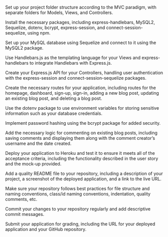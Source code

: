 Set up your project folder structure according to the MVC paradigm, with separate folders for Models, Views, and Controllers.

Install the necessary packages, including express-handlebars, MySQL2, Sequelize, dotenv, bcrypt, express-session, and connect-session-sequelize, using npm.

Set up your MySQL database using Sequelize and connect to it using the MySQL2 package.

Use Handlebars.js as the templating language for your Views and express-handlebars to integrate Handlebars with Express.js.

Create your Express.js API for your Controllers, handling user authentication with the express-session and connect-session-sequelize packages.

Create the necessary routes for your application, including routes for the homepage, dashboard, sign-up, sign-in, adding a new blog post, updating an existing blog post, and deleting a blog post.

Use the dotenv package to use environment variables for storing sensitive information such as your database credentials.

Implement password hashing using the bcrypt package for added security.

Add the necessary logic for commenting on existing blog posts, including saving comments and displaying them along with the comment creator’s username and the date created.

Deploy your application to Heroku and test it to ensure it meets all of the acceptance criteria, including the functionality described in the user story and the mock-up provided.

Add a quality README file to your repository, including a description of your project, a screenshot of the deployed application, and a link to the live URL.

Make sure your repository follows best practices for file structure and naming conventions, class/id naming conventions, indentation, quality comments, etc.

Commit your changes to your repository regularly and add descriptive commit messages.

Submit your application for grading, including the URL for your deployed application and your GitHub repository.